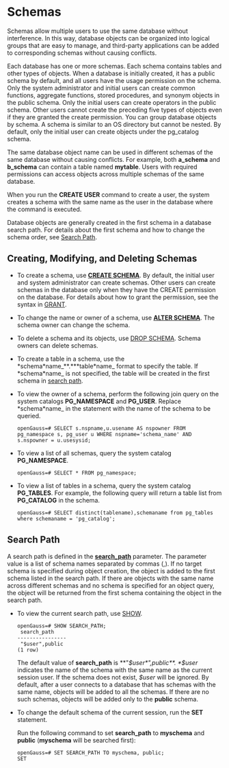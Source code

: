 # Schemas<a name="EN-US_TOPIC_0289900181"></a>

Schemas allow multiple users to use the same database without interference. In this way, database objects can be organized into logical groups that are easy to manage, and third-party applications can be added to corresponding schemas without causing conflicts.

Each database has one or more schemas. Each schema contains tables and other types of objects. When a database is initially created, it has a public schema by default, and all users have the usage permission on the schema. Only the system administrator and initial users can create common functions, aggregate functions, stored procedures, and synonym objects in the public schema. Only the initial users can create operators in the public schema. Other users cannot create the preceding five types of objects even if they are granted the create permission. You can group database objects by schema. A schema is similar to an OS directory but cannot be nested. By default, only the initial user can create objects under the pg_catalog schema.

The same database object name can be used in different schemas of the same database without causing conflicts. For example, both  **a\_schema**  and  **b\_schema**  can contain a table named  **mytable**. Users with required permissions can access objects across multiple schemas of the same database.

When you run the  **CREATE USER**  command to create a user, the system creates a schema with the same name as the user in the database where the command is executed.

Database objects are generally created in the first schema in a database search path. For details about the first schema and how to change the schema order, see  [Search Path](#en-us_topic_0283137084_en-us_topic_0237121104_en-us_topic_0156599225_section03655314403).

## Creating, Modifying, and Deleting Schemas<a name="en-us_topic_0283137084_en-us_topic_0237121104_en-us_topic_0156599225_section0594124724510"></a>

-   To create a schema, use  **[CREATE SCHEMA](../SQLReference/create-schema.md)**. By default, the initial user and system administrator can create schemas. Other users can create schemas in the database only when they have the CREATE permission on the database. For details about how to grant the permission, see the syntax in  [GRANT](../SQLReference/grant.md).
-   To change the name or owner of a schema, use  **[ALTER SCHEMA](../SQLReference/alter-schema.md)**. The schema owner can change the schema.
-   To delete a schema and its objects, use  [DROP SCHEMA](../SQLReference/drop-schema.md). Schema owners can delete schemas.
-   To create a table in a schema, use the  *schema\*name_**.***table\*name_  format to specify the table. If  *schema\*name_  is not specified, the table will be created in the first schema in  [search path](#en-us_topic_0283137084_en-us_topic_0237121104_en-us_topic_0156599225_section03655314403).
-   To view the owner of a schema, perform the following join query on the system catalogs  **PG\_NAMESPACE**  and  **PG\_USER**. Replace  *schema\*name_  in the statement with the name of the schema to be queried.

    ```
    openGauss=# SELECT s.nspname,u.usename AS nspowner FROM pg_namespace s, pg_user u WHERE nspname='schema_name' AND s.nspowner = u.usesysid;
    ```

-   To view a list of all schemas, query the system catalog  **PG\_NAMESPACE**.

    ```
    openGauss=# SELECT * FROM pg_namespace;
    ```

-   To view a list of tables in a schema, query the system catalog  **PG\_TABLES**. For example, the following query will return a table list from  **PG\_CATALOG**  in the schema.

    ```
    openGauss=# SELECT distinct(tablename),schemaname from pg_tables where schemaname = 'pg_catalog';
    ```


## Search Path<a name="en-us_topic_0283137084_en-us_topic_0237121104_en-us_topic_0156599225_section03655314403"></a>

A search path is defined in the  **[search\_path](#en-us_topic_0283137084_en-us_topic_0237121104_en-us_topic_0156599225_section03655314403)**  parameter. The parameter value is a list of schema names separated by commas \(,\). If no target schema is specified during object creation, the object is added to the first schema listed in the search path. If there are objects with the same name across different schemas and no schema is specified for an object query, the object will be returned from the first schema containing the object in the search path.

-   To view the current search path, use  [SHOW](../SQLReference/show.md).

    ```
    openGauss=# SHOW SEARCH_PATH;
     search_path
    ----------------
     "$user",public
    (1 row)
    ```

    The default value of  **search\_path**  is  **"*$user*",public**.  *$user*  indicates the name of the schema with the same name as the current session user. If the schema does not exist,  *$user*  will be ignored. By default, after a user connects to a database that has schemas with the same name, objects will be added to all the schemas. If there are no such schemas, objects will be added only to the  **public**  schema.

-   To change the default schema of the current session, run the  **SET**  statement.

    Run the following command to set  **search\_path**  to  **myschema**  and  **public**  \(**myschema**  will be searched first\):

    ```
    openGauss=# SET SEARCH_PATH TO myschema, public;
    SET
    ```
